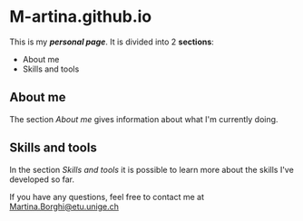 # M-artina.github.io

This is my ***personal page***. It is divided into 2 **sections**: 
- About me
- Skills and tools 
## About me
The section *About me* gives information about what I'm currently doing. 
## Skills and tools
In the section *Skills and tools* it is possible to learn more about the skills I've developed so far.

If you have any questions, feel free to contact me at <Martina.Borghi@etu.unige.ch>
